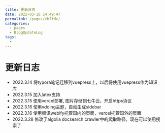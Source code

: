 ```yaml
---
title: 更新日志
date: 2022-03-16 14:49:47
permalink: /pages/cb7fdc/
categories:
  - pages
  - BlogUpdateLog
tags:
  - 
---
```

# 更新日志
- 2022.3.14 将typora笔记迁移到vuepress上，以后将使用vuepress作为知识库
- 2022.3.15 加入latex支持
- 2022.3.15 使用vercel部署, 图片存储到七牛云，开启https协议
- 2022.3.16 使用vdoing主题，自动生成sidebar
- 2022.3.16 使用腾讯webify托管国内的页面，vercel托管国外的页面
- 2022.3.28 修改了algolia docsearch crawler中的爬取路径，现在可以使用搜索了